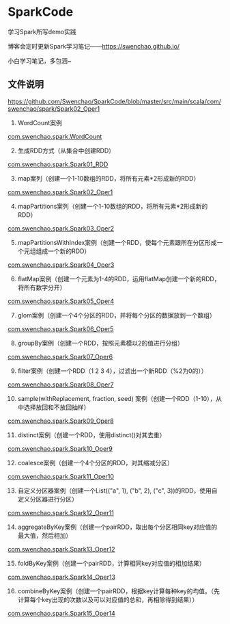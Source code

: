 # SparkCode

学习Spark所写demo实践

博客会定时更新Spark学习笔记——https://swenchao.github.io/ 

小白学习笔记，多包涵~

## 文件说明

https://github.com/Swenchao/SparkCode/blob/master/src/main/scala/com/swenchao/spark/Spark02_Oper1

1. WordCount案例

[com.swenchao.spark.WordCount](https://github.com/Swenchao/SparkCode/blob/master/src/main/scala/com/swenchao/spark/WordCount.scala)

2. 生成RDD方式（从集合中创建RDD）

[com.swenchao.spark.Spark01_RDD](https://github.com/Swenchao/SparkCode/blob/master/src/main/scala/com/swenchao/spark/Spark01_RDD.scala)

3. map案列（创建一个1-10数组的RDD，将所有元素*2形成新的RDD）

[com.swenchao.spark.Spark02_Oper1](https://github.com/Swenchao/SparkCode/blob/master/src/main/scala/com/swenchao/spark/Spark02_Oper1.scala)

4. mapPartitions案列（创建一个1-10数组的RDD，将所有元素*2形成新的RDD）

[com.swenchao.spark.Spark03_Oper2](https://github.com/Swenchao/SparkCode/blob/master/src/main/scala/com/swenchao/spark/Spark03_Oper2.scala)

5. mapPartitionsWithIndex案例（创建一个RDD，使每个元素跟所在分区形成一个元组组成一个新的RDD）

[com.swenchao.spark.Spark04_Oper3](https://github.com/Swenchao/SparkCode/blob/master/src/main/scala/com/swenchao/spark/Spark04_Oper3.scala)

6. flatMap案例（创建一个元素为1-4的RDD，运用flatMap创建一个新的RDD，将所有数字分开）

[com.swenchao.spark.Spark05_Oper4](https://github.com/Swenchao/SparkCode/blob/master/src/main/scala/com/swenchao/spark/Spark05_Oper4.scala)

7. glom案例（创建一个4个分区的RDD，并将每个分区的数据放到一个数组）

[com.swenchao.spark.Spark06_Oper5](https://github.com/Swenchao/SparkCode/blob/master/src/main/scala/com/swenchao/spark/Spark06_Oper5.scala)

8. groupBy案例（创建一个RDD，按照元素模以2的值进行分组）

[com.swenchao.spark.Spark07_Oper6](https://github.com/Swenchao/SparkCode/blob/master/src/main/scala/com/swenchao/spark/Spark07_Oper6.scala)

9. filter案例（创建一个RDD（1 2 3 4），过滤出一个新RDD（%2为0的））

[com.swenchao.spark.Spark08_Oper7](https://github.com/Swenchao/SparkCode/blob/master/src/main/scala/com/swenchao/spark/Spark08_Oper7.scala)

10. sample(withReplacement, fraction, seed) 案例（创建一个RDD（1-10），从中选择放回和不放回抽样）

[com.swenchao.spark.Spark09_Oper8](https://github.com/Swenchao/SparkCode/blob/master/src/main/scala/com/swenchao/spark/Spark09_Oper8.scala)

11. distinct案例（创建一个RDD，使用distinct()对其去重）

[com.swenchao.spark.Spark10_Oper9](https://github.com/Swenchao/SparkCode/blob/master/src/main/scala/com/swenchao/spark/Spark10_Oper9.scala)

12. coalesce案例（创建一个4个分区的RDD，对其缩减分区）

[com.swenchao.spark.Spark11_Oper10](https://github.com/Swenchao/SparkCode/blob/master/src/main/scala/com/swenchao/spark/Spark11_Oper10.scala)

13. 自定义分区器案例（创建一个List(("a", 1), ("b", 2), ("c", 3))的RDD，使用自定义分区器进行分区）

[com.swenchao.spark.Spark12_Oper11](https://github.com/Swenchao/SparkCode/blob/master/src/main/scala/com/swenchao/spark/Spark12_Oper11.scala)

14. aggregateByKey案例（创建一个pairRDD，取出每个分区相同key对应值的最大值，然后相加）

[com.swenchao.spark.Spark13_Oper12](https://github.com/Swenchao/SparkCode/blob/master/src/main/scala/com/swenchao/spark/Spark13_Oper12.scala)

15. foldByKey案例（创建一个pairRDD，计算相同key对应值的相加结果）

[com.swenchao.spark.Spark14_Oper13](https://github.com/Swenchao/SparkCode/blob/master/src/main/scala/com/swenchao/spark/Spark14_Oper13.scala)

16. combineByKey案例（创建一个pairRDD，根据key计算每种key的均值。（先计算每个key出现的次数以及可以对应值的总和，再相除得到结果））

[com.swenchao.spark.Spark15_Oper14](https://github.com/Swenchao/SparkCode/blob/master/src/main/scala/com/swenchao/spark/Spark15_Oper14.scala)
